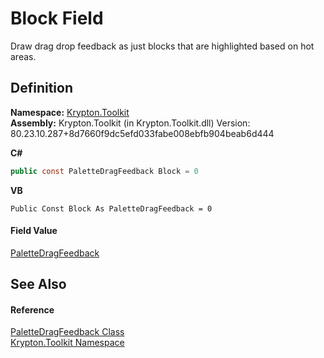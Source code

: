 # Block Field


Draw drag drop feedback as just blocks that are highlighted based on hot areas.



## Definition
**Namespace:** <a href="79d2eac2-21f4-54ff-7552-b20c33c30600.md">Krypton.Toolkit</a>  
**Assembly:** Krypton.Toolkit (in Krypton.Toolkit.dll) Version: 80.23.10.287+8d7660f9dc5efd033fabe008ebfb904beab6d444

**C#**
``` C#
public const PaletteDragFeedback Block = 0
```
**VB**
``` VB
Public Const Block As PaletteDragFeedback = 0
```



#### Field Value
<a href="9f511e51-6b63-a2b7-0cb7-fd7fe3a274a4.md">PaletteDragFeedback</a>

## See Also


#### Reference
<a href="9f511e51-6b63-a2b7-0cb7-fd7fe3a274a4.md">PaletteDragFeedback Class</a>  
<a href="79d2eac2-21f4-54ff-7552-b20c33c30600.md">Krypton.Toolkit Namespace</a>  
